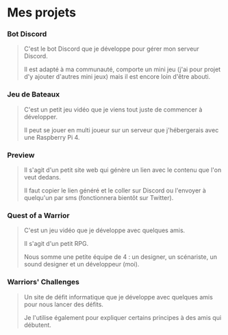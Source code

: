 # Mes projets

### Bot Discord
> C'est le bot Discord que je développe pour gérer mon serveur Discord.
> 
> Il est adapté à ma communauté, comporte un mini jeu (j'ai pour projet d'y ajouter d'autres mini jeux) mais il est encore loin d'être abouti.

### Jeu de Bateaux
> C'est un petit jeu vidéo que je viens tout juste de commencer à développer.
> 
> Il peut se jouer en multi joueur sur un serveur que j'hébergerais avec une Raspberry Pi 4.

### Preview
> Il s'agit d'un petit site web qui génère un lien avec le contenu que l'on veut dedans.
> 
> Il faut copier le lien généré et le coller sur Discord ou l'envoyer à quelqu'un par sms (fonctionnera bientôt sur Twitter).

### Quest of a Warrior
> C'est un jeu vidéo que je développe avec quelques amis.
> 
> Il s'agit d'un petit RPG.
> 
> Nous somme une petite équipe de 4 : un designer, un scénariste, un sound designer et un développeur (moi).

### Warriors' Challenges
> Un site de défit informatique que je développe avec quelques amis pour nous lancer des défits.
> 
> Je l'utilise également pour expliquer certains principes à des amis qui débutent.
